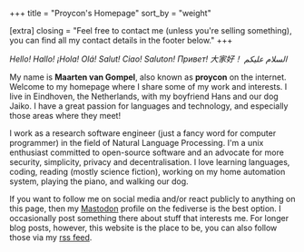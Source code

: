 +++
title = "Proycon's Homepage"
sort_by = "weight"

[extra]
closing = "Feel free to contact me (unless you're selling something), you can find all my contact details in the footer below."
+++

*Hello! Hallo! ¡Hola! Olá! Salut! Ciao! Saluton! Привет! 大家好！ السلام عليكم*

My name is **Maarten van Gompel**, also known as **proycon** on the internet. Welcome to my homepage where I share some
of my work and interests. I live in Eindhoven, the Netherlands, with my boyfriend Hans and our dog Jaiko. I have a great
passion for languages and technology, and especially those areas where they meet!

I work as a research software engineer (just a fancy word for computer programmer) in the field of Natural Language
Processing. I'm a unix enthusiast committed to open-source software and an advocate for more security, simplicity,
privacy and decentralisation. I love learning languages, coding, reading (mostly science fiction), working on my home
automation system, playing the piano, and walking our dog.

If you want to follow me on social media and/or react publicly to anything on this page, then my [Mastodon](https://social.anaproy.nl/@proycon) profile on the fediverse is the best option. I occasionally post something there about stuff that interests me.  For longer blog posts, however, this website is the place to be, you can also follow those via my [rss feed](/index.xml).
